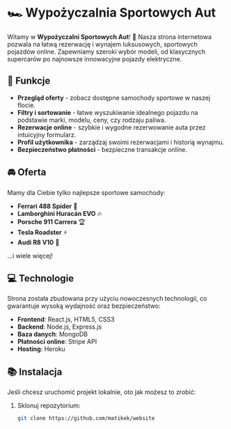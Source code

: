 # 🏎️ Wypożyczalnia Sportowych Aut

Witamy w **Wypożyczalni Sportowych Aut**! 🚗 Nasza strona internetowa pozwala na łatwą rezerwację i wynajem luksusowych, sportowych pojazdów online. Zapewniamy szeroki wybór modeli, od klasycznych supercarów po najnowsze innowacyjne pojazdy elektryczne.

## 🎯 Funkcje

- **Przegląd oferty** - zobacz dostępne samochody sportowe w naszej flocie.
- **Filtry i sortowanie** - łatwe wyszukiwanie idealnego pojazdu na podstawie marki, modelu, ceny, czy rodzaju paliwa.
- **Rezerwacje online** - szybkie i wygodne rezerwowanie auta przez intuicyjny formularz.
- **Profil użytkownika** - zarządzaj swoimi rezerwacjami i historią wynajmu.
- **Bezpieczeństwo płatności** - bezpieczne transakcje online.

## 🚘 Oferta

Mamy dla Ciebie tylko najlepsze sportowe samochody:

- **Ferrari 488 Spider** 🏁
- **Lamborghini Huracán EVO** 🔥
- **Porsche 911 Carrera** 🏆
- **Tesla Roadster** ⚡
- **Audi R8 V10** 🎯

...i wiele więcej!

## 💻 Technologie

Strona została zbudowana przy użyciu nowoczesnych technologii, co gwarantuje wysoką wydajność oraz bezpieczeństwo:

- **Frontend**: React.js, HTML5, CSS3
- **Backend**: Node.js, Express.js
- **Baza danych**: MongoDB
- **Płatności online**: Stripe API
- **Hosting**: Heroku

## 📚 Instalacja

Jeśli chcesz uruchomić projekt lokalnie, oto jak możesz to zrobić:

1. Sklonuj repozytorium:
   ```bash
   git clone https://github.com/matikek/website

